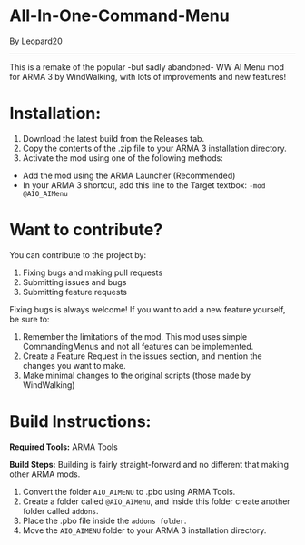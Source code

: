 # All-In-One-Command-Menu
By Leopard20
________
This is a remake of the popular -but sadly abandoned- WW AI Menu mod for ARMA 3 by WindWalking, with lots of improvements and new features!

# Installation:
1. Download the latest build from the Releases tab. 
2. Copy the contents of the .zip file to your ARMA 3 installation directory.
3. Activate the mod using one of the following methods:
* Add the mod using the ARMA Launcher (Recommended)
* In your ARMA 3 shortcut, add this line to the Target textbox: `-mod @AIO_AIMenu`

# Want to contribute?
You can contribute to the project by:
1. Fixing bugs and making pull requests
2. Submitting issues and bugs
3. Submitting feature requests

Fixing bugs is always welcome! If you want to add a new feature yourself, be sure to:
1. Remember the limitations of the mod. This mod uses simple CommandingMenus and not all features can be implemented.
2. Create a Feature Request in the issues section, and mention the changes you want to make.
3. Make minimal changes to the original scripts (those made by WindWalking)

# Build Instructions:
**Required Tools:**
ARMA Tools

**Build Steps:**
Building is fairly straight-forward and no different that making other ARMA mods.
1. Convert the folder `AIO_AIMENU` to .pbo using ARMA Tools.
2. Create a folder called `@AIO_AIMenu`, and inside this folder create another folder called `addons`.
3. Place the .pbo file inside the `addons folder`.
4. Move the `AIO_AIMENU` folder to your ARMA 3 installation directory.
